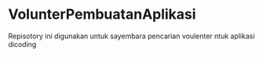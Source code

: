 # VolunterPembuatanAplikasi
Repisotory ini digunakan untuk sayembara pencarian voulenter ntuk aplikasi dicoding
